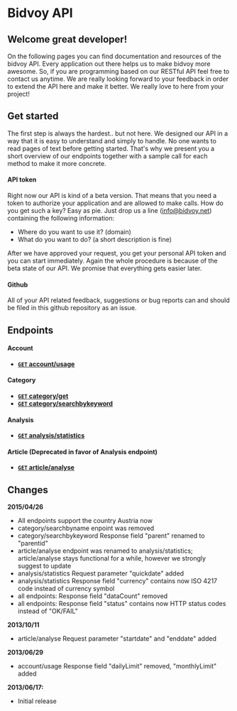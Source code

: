 # Bidvoy API

## Welcome great developer!

On the following pages you can find documentation and resources of the bidvoy API. Every application out there helps us to make bidvoy more awesome. So, if you are programming based on our RESTful API feel free to contact us anytime. We are really looking forward to your feedback in order to extend the API here and make it better. We really love to here from your project!

## Get started

The first step is always the hardest.. but not here. We designed our API in a way that it is easy to understand and simply to handle. No one wants to read pages of text before getting started. That's why we present you a short overview of our endpoints together with a sample call for each method to make it more concrete.

#### API token

Right now our API is kind of a beta version. That means that you need a token to authorize your application and are allowed to make calls. How do you get such a key? Easy as pie. Just drop us a line ([info@bidvoy.net](mailto:info@bidvoy.net)) containing the following information:

- Where do you want to use it? (domain)
- What do you want to do? (a short description is fine)

After we have approved your request, you get your personal API token and you can start immediately. Again the whole procedure is because of the beta state of our API. We promise that everything gets easier later.

#### Github

All of your API related feedback, suggestions or bug reports can and should be filed in this github repository as an issue.

## Endpoints

#### Account

- **[<code>GET</code> account/usage](https://github.com/bidvoy/api-documentation/blob/master/endpoints/account/GET_usage.md)**

#### Category

- **[<code>GET</code> category/get](https://github.com/bidvoy/api-documentation/blob/master/endpoints/category/GET_get.md)**
- **[<code>GET</code> category/searchbykeyword](https://github.com/bidvoy/api-documentation/blob/master/endpoints/category/GET_searchbykeyword.md)**

#### Analysis

- **[<code>GET</code> analysis/statistics](https://github.com/bidvoy/api-documentation/blob/master/endpoints/analysis/GET_statistics.md)**

#### Article (Deprecated in favor of Analysis endpoint)

- **[<code>GET</code> article/analyse](https://github.com/bidvoy/api-documentation/blob/master/endpoints/article/GET_analyse.md)**

## Changes

**2015/04/26**

- All endpoints support the country Austria now
- category/searchbyname enpoint was removed
- category/searchbykeyword Response field "parent" renamed to "parentid"
- article/analyse endpoint was renamed to analysis/statistics; article/analyse stays functional for a while, however we strongly suggest to update
- analysis/statistics Request parameter "quickdate" added 
- analysis/statistics Response field "currency" contains now ISO 4217 code instead of currency symbol 
- all endpoints: Response field "dataCount" removed
- all endpoints: Response field "status" contains now HTTP status codes instead of "OK/FAIL"

**2013/10/11**

- article/analyse Request parameter "startdate" and "enddate" added

**2013/06/29**

- account/usage Response field "dailyLimit" removed, "monthlyLimit" added

**2013/06/17:**

- Initial release